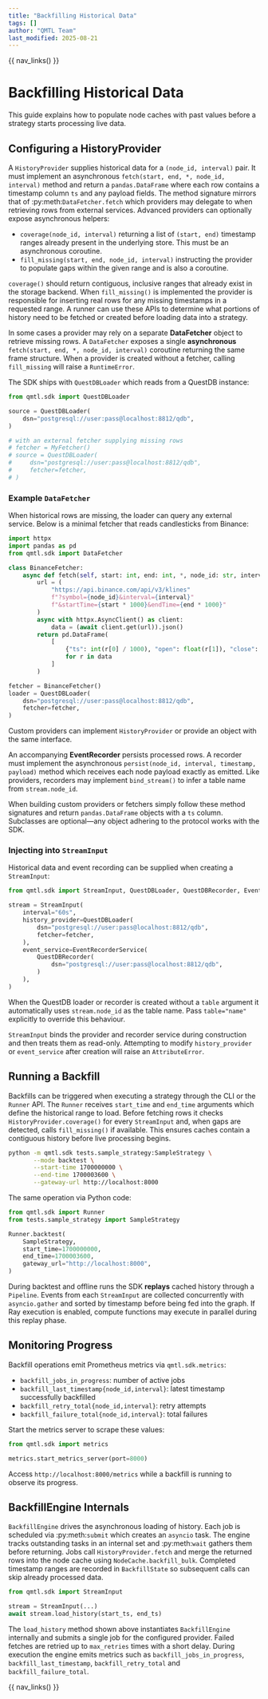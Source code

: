 ```yaml
---
title: "Backfilling Historical Data"
tags: []
author: "QMTL Team"
last_modified: 2025-08-21
---
```


{{ nav_links() }}

# Backfilling Historical Data

This guide explains how to populate node caches with past values before a strategy starts processing live data.

## Configuring a HistoryProvider

A `HistoryProvider` supplies historical data for a `(node_id, interval)` pair. It
must implement an asynchronous
`fetch(start, end, *, node_id, interval)` method and return a `pandas.DataFrame`
where each row contains a timestamp column `ts` and any payload fields.  The
method signature mirrors that of :py:meth:`DataFetcher.fetch` which providers may
delegate to when retrieving rows from external services.  Advanced providers can
optionally expose asynchronous helpers:

- `coverage(node_id, interval)` returning a list of `(start, end)` timestamp
  ranges already present in the underlying store. This must be an
  asynchronous coroutine.
- `fill_missing(start, end, node_id, interval)` instructing the provider to
  populate gaps within the given range and is also a coroutine.

`coverage()` should return contiguous, inclusive ranges that already exist in
the storage backend. When `fill_missing()` is implemented the provider is
responsible for inserting real rows for any missing timestamps in a requested
range. A runner can use these APIs to determine what portions of history need to
be fetched or created before loading data into a strategy.

In some cases a provider may rely on a separate **DataFetcher** object to
retrieve missing rows.  A ``DataFetcher`` exposes a single **asynchronous**
``fetch(start, end, *, node_id, interval)`` coroutine returning the same frame
structure.  When a provider is created without a fetcher, calling
``fill_missing`` will raise a ``RuntimeError``.

The SDK ships with `QuestDBLoader` which reads from a QuestDB instance:

```python
from qmtl.sdk import QuestDBLoader

source = QuestDBLoader(
    dsn="postgresql://user:pass@localhost:8812/qdb",
)

# with an external fetcher supplying missing rows
# fetcher = MyFetcher()
# source = QuestDBLoader(
#     dsn="postgresql://user:pass@localhost:8812/qdb",
#     fetcher=fetcher,
# )
```

### Example `DataFetcher`

When historical rows are missing, the loader can query any external service.
Below is a minimal fetcher that reads candlesticks from Binance:

```python
import httpx
import pandas as pd
from qmtl.sdk import DataFetcher

class BinanceFetcher:
    async def fetch(self, start: int, end: int, *, node_id: str, interval: str) -> pd.DataFrame:
        url = (
            "https://api.binance.com/api/v3/klines"
            f"?symbol={node_id}&interval={interval}"
            f"&startTime={start * 1000}&endTime={end * 1000}"
        )
        async with httpx.AsyncClient() as client:
            data = (await client.get(url)).json()
        return pd.DataFrame(
            [
                {"ts": int(r[0] / 1000), "open": float(r[1]), "close": float(r[4])}
                for r in data
            ]
        )

fetcher = BinanceFetcher()
loader = QuestDBLoader(
    dsn="postgresql://user:pass@localhost:8812/qdb",
    fetcher=fetcher,
)
```

Custom providers can implement `HistoryProvider` or provide an object with the same interface.

An accompanying **EventRecorder** persists processed rows. A recorder must
implement the asynchronous ``persist(node_id, interval, timestamp, payload)``
method which receives each node payload exactly as emitted. Like providers,
recorders may implement ``bind_stream()`` to infer a table name from
``stream.node_id``.

When building custom providers or fetchers simply follow these method
signatures and return ``pandas.DataFrame`` objects with a ``ts`` column.
Subclasses are optional—any object adhering to the protocol works with the
SDK.

### Injecting into `StreamInput`

Historical data and event recording can be supplied when creating a `StreamInput`:

```python
from qmtl.sdk import StreamInput, QuestDBLoader, QuestDBRecorder, EventRecorderService

stream = StreamInput(
    interval="60s",
    history_provider=QuestDBLoader(
        dsn="postgresql://user:pass@localhost:8812/qdb",
        fetcher=fetcher,
    ),
    event_service=EventRecorderService(
        QuestDBRecorder(
            dsn="postgresql://user:pass@localhost:8812/qdb",
        )
    ),
)
```

When the QuestDB loader or recorder is created without a ``table`` argument it
automatically uses ``stream.node_id`` as the table name.  Pass ``table="name"``
explicitly to override this behaviour.

``StreamInput`` binds the provider and recorder service during construction and
then treats them as read-only. Attempting to modify ``history_provider`` or
``event_service`` after creation will raise an ``AttributeError``.

## Running a Backfill

Backfills can be triggered when executing a strategy through the CLI or the
`Runner` API. The `Runner` receives ``start_time`` and ``end_time`` arguments
which define the historical range to load. Before fetching rows it checks
``HistoryProvider.coverage()`` for every ``StreamInput`` and, when gaps are
detected, calls ``fill_missing()`` if available.  This ensures caches contain a
contiguous history before live processing begins.

```bash
python -m qmtl.sdk tests.sample_strategy:SampleStrategy \
       --mode backtest \
       --start-time 1700000000 \
       --end-time 1700003600 \
       --gateway-url http://localhost:8000
```

The same operation via Python code:

```python
from qmtl.sdk import Runner
from tests.sample_strategy import SampleStrategy

Runner.backtest(
    SampleStrategy,
    start_time=1700000000,
    end_time=1700003600,
    gateway_url="http://localhost:8000",
)
```

During backtest and offline runs the SDK **replays** cached history through a
``Pipeline``.  Events from each ``StreamInput`` are collected concurrently with
``asyncio.gather`` and sorted by timestamp before being fed into the graph.
If Ray execution is enabled, compute functions may execute in parallel during this
replay phase.

## Monitoring Progress

Backfill operations emit Prometheus metrics via `qmtl.sdk.metrics`:

- `backfill_jobs_in_progress`: number of active jobs
- `backfill_last_timestamp{node_id,interval}`: latest timestamp successfully backfilled
- `backfill_retry_total{node_id,interval}`: retry attempts
- `backfill_failure_total{node_id,interval}`: total failures

Start the metrics server to scrape these values:

```python
from qmtl.sdk import metrics

metrics.start_metrics_server(port=8000)
```

Access `http://localhost:8000/metrics` while a backfill is running to observe its progress.

## BackfillEngine Internals

``BackfillEngine`` drives the asynchronous loading of history. Each job is
scheduled via :py:meth:`submit` which creates an ``asyncio`` task. The engine
tracks outstanding tasks in an internal set and :py:meth:`wait` gathers them
before returning. Jobs call ``HistoryProvider.fetch`` and merge the returned
rows into the node cache using
``NodeCache.backfill_bulk``. Completed timestamp ranges are recorded in
``BackfillState`` so subsequent calls can skip already processed data.

```python
from qmtl.sdk import StreamInput

stream = StreamInput(...)
await stream.load_history(start_ts, end_ts)
```

The ``load_history`` method shown above instantiates ``BackfillEngine``
internally and submits a single job for the configured provider. Failed fetches
are retried up to ``max_retries`` times with a short delay. During execution the
engine emits metrics such as ``backfill_jobs_in_progress``,
``backfill_last_timestamp``, ``backfill_retry_total`` and
``backfill_failure_total``.


{{ nav_links() }}
